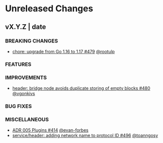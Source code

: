 # Unreleased Changes

## vX.Y.Z | date

### BREAKING CHANGES
- [chore: upgrade from Go 1.16 to 1.17 #479](https://github.com/celestiaorg/celestia-node/pull/479) [@rootulp](https://github.com/rootulp)

### FEATURES

### IMPROVEMENTS
- [header: bridge node avoids duplicate storing of empty blocks #480](https://github.com/celestiaorg/celestia-node/pull/480) [@vgonkivs](https://github.com/vgonkivs)
### BUG FIXES

### MISCELLANEOUS
- [ADR 005 Plugins #414](https://github.com/celestiaorg/celestia-node/pull/414) [@evan-forbes](https://github.com/evan-forbes)
- [service/header: adding network name to protocol ID #496](https://github.com/celestiaorg/celestia-node/pull/496) [@toanngosy](https://github.com/toanngosy)